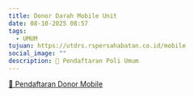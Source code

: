 ```yaml
---
title: Donor Darah Mobile Unit
date: 08-10-2025 08:57
tags:
  - UMUM
tujuan: https://utdrs.rspersahabatan.co.id/mobile
social_image: ""
description: 🔗 Pendaftaran Poli Umum
---
```

[🔗 Pendaftaran Donor Mobile](https://utdrs.rspersahabatan.co.id/mobile)